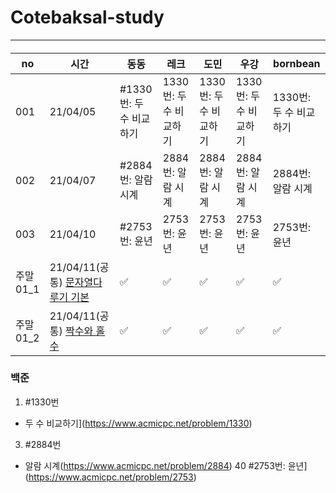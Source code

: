 # Cotebaksal-study

---

####

|no   |시간      |동동                     |레크                |도민                  |우강                   |bornbean             |
|------|---------|------------------------|--------------------|----------------------|----------------------|----------------------|
| 001 | 21/04/05 |#1330번: 두 수 비교하기  |1330번: 두 수 비교하기 |1330번: 두 수 비교하기 |1330번: 두 수 비교하기 |1330번: 두 수 비교하기 |
| 002 | 21/04/07 |#2884번: 알람 시계       |2884번: 알람 시계     |2884번: 알람 시계      |2884번: 알람 시계      |2884번: 알람 시계      |
| 003 | 21/04/10 |#2753번: 윤년           |2753번: 윤년           |2753번: 윤년           |2753번: 윤년           |2753번: 윤년         |
| 주말01_1|21/04/11(공통) [문자열다루기 기본](https://programmers.co.kr/learn/courses/30/lessons/12918)|✅|✅|✅|✅|✅|
| 주말01_2|21/04/11(공통) [짝수와 홀수](https://programmers.co.kr/learn/courses/30/lessons/12937) |✅|✅|✅|✅|✅|


### 백준
1. #1330번
+ 두 수 비교하기](https://www.acmicpc.net/problem/1330)
3. #2884번 
+ 알람 시계(https://www.acmicpc.net/problem/2884)
40 #2753번:  윤년](https://www.acmicpc.net/problem/2753)

